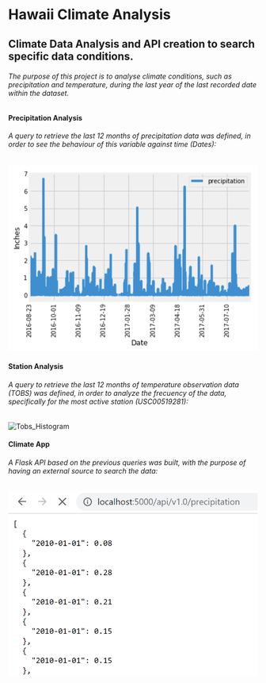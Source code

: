 # Hawaii Climate Analysis

## Climate Data Analysis and API creation to search specific data conditions.
###### The purpose of this project is to analyse climate conditions, such as precipitation and temperature, during the last year of the last recorded date within the dataset.

#### Precipitation Analysis

###### A query to retrieve the last 12 months of precipitation data was defined, in order to see the behaviour of this variable against time (Dates):

![Precipitation](Images/prcp.png)

#### Station Analysis

###### A query to retrieve the last 12 months of temperature observation data (TOBS) was defined, in order to analyze the frecuency of the data, specifically for the most active station (USC00519281):

![Tobs_Histogram](Images/histrogram.png)

#### Climate App

###### A Flask API based on the previous queries was built, with the purpose of having an external source to search the data:

![SQLAlquemyChallenge](Images/API.PNG)